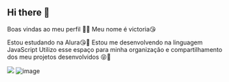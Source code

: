 ## Hi there 👋

Boas vindas ao meu perfil 💙💙
Meu nome é victoria😘 

Estou estudando na Alura😘🤪
Estou me desenvolvendo na linguagem JavaScript
Utilizo esse espaço para minha organização e compartilhamento dos meu projetos desenvolvidos 😝🤣



![](https://media1.tenor.com/m/7PadBzBzfecAAAAd/choi-san-san.gif)
![image](https://github.com/user-attachments/assets/25e7d7df-d19c-48dc-b7b1-1f22ca4c9fb8)
